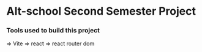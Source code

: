 # Alt-school Second Semester Project

### Tools used to build this project
=> Vite
=> react
=> react router dom